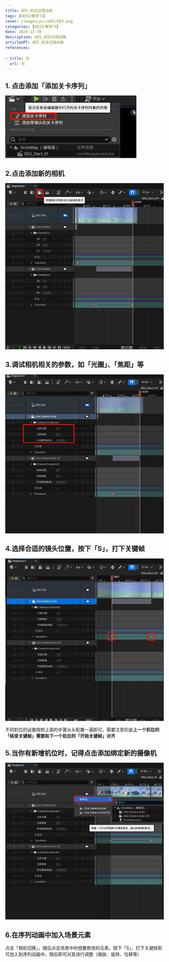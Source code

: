 ```yaml
---
title: UE5_初涉过场动画
tags: [UE5引擎学习]
cover: /images/pic/UE5/UE5.png
categories: [UE5引擎学习]
date: 2024-12-30
description: UE5_初涉过场动画
articleGPT: UE5_初涉过场动画
references:

- title: 无
  url: 无
---
```

## 1. 点击添加「添加关卡序列」

![img.png](/public/images/pic/UE5/UE5_初涉过场动画/img.png)

## 2.点击添加新的相机

![image.png](/public/images/pic/UE5/UE5_初涉过场动画/image2.png)

## 3.调试相机相关的参数，如「光圈」、「焦距」等

![image.png](/public/images/pic/UE5/UE5_初涉过场动画/image3.png)

## 4.选择合适的镜头位置，按下「S」，打下关键帧

![image.png](/public/images/pic/UE5/UE5_初涉过场动画/image4.png)

不同机位的设置按照上面的步骤从头配置一遍即可，需要注意的是**上一个机位的「结束关键帧」需要和下一个机位的「开始关键帧」对齐**

## 5.当你有新增机位时，记得点击添加绑定新的摄像机

![image.png](/public/images/pic/UE5/UE5_初涉过场动画/image5.png)

## 6.在序列动画中加入场景元素
点击「相机切换」，随后点击场景中你想要修改的元素，按下「S」，打下关键帧即可加入到序列动画中，随后即可对其进行调整（缩放、旋转、位移等）
